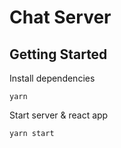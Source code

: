 # Chat Server

## Getting Started
Install dependencies
```
yarn
```

Start server & react app
```
yarn start
```
